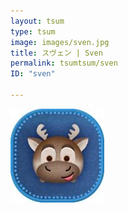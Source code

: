 ```yaml
---
layout: tsum
type: tsum
image: images/sven.jpg
title: スヴェン | Sven
permalink: tsumtsum/sven
ID: "sven"

---
```

<img class="ui image" src="../images/sven.jpg">
